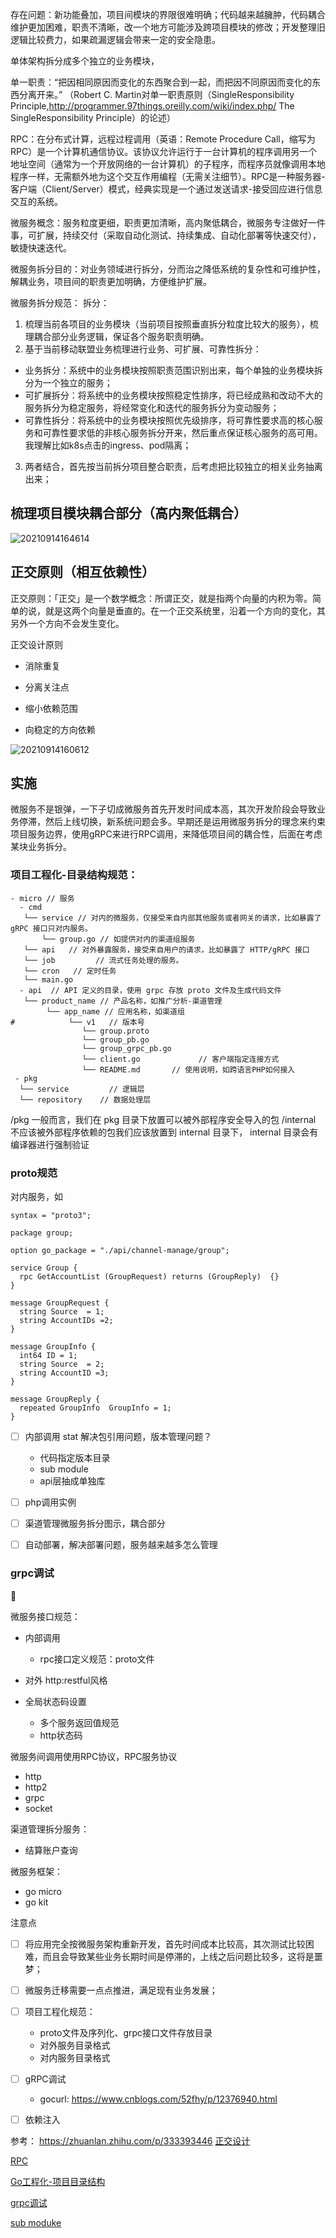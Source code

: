 存在问题：新功能叠加，项目间模块的界限很难明确；代码越来越臃肿，代码耦合维护更加困难，职责不清晰，改一个地方可能涉及跨项目模块的修改；开发整理旧逻辑比较费力，如果疏漏逻辑会带来一定的安全隐患。

单体架构拆分成多个独立的业务模块，

单一职责：“把因相同原因而变化的东西聚合到一起，而把因不同原因而变化的东西分离开来。” （Robert C. Martin对单一职责原则（SingleResponsibility Principle,http://programmer.97things.oreilly.com/wiki/index.php/ The SingleResponsibility Principle）的论述）

RPC：在分布式计算，远程过程调用（英语：Remote Procedure Call，缩写为 RPC）是一个计算机通信协议。该协议允许运行于一台计算机的程序调用另一个地址空间（通常为一个开放网络的一台计算机）的子程序，而程序员就像调用本地程序一样，无需额外地为这个交互作用编程（无需关注细节）。RPC是一种服务器-客户端（Client/Server）模式，经典实现是一个通过发送请求-接受回应进行信息交互的系统。

微服务概念：服务粒度更细，职责更加清晰，高内聚低耦合，微服务专注做好一件事，可扩展，持续交付（采取自动化测试、持续集成、自动化部署等快速交付），敏捷快速迭代。

微服务拆分目的：对业务领域进行拆分，分而治之降低系统的复杂性和可维护性，解耦业务，项目间的职责更加明确，方便维护扩展。
  
微服务拆分规范：
  拆分：  
1. 梳理当前各项目的业务模块（当前项目按照垂直拆分粒度比较大的服务），梳理耦合部分业务逻辑，保证各个服务职责明确。
2. 基于当前移动联盟业务梳理进行业务、可扩展、可靠性拆分：
  - 业务拆分：系统中的业务模块按照职责范围识别出来，每个单独的业务模块拆分为一个独立的服务；
  - 可扩展拆分：将系统中的业务模块按照稳定性排序，将已经成熟和改动不大的服务拆分为稳定服务，将经常变化和迭代的服务拆分为变动服务；
  - 可靠性拆分：将系统中的业务模块按照优先级排序，将可靠性要求高的核心服务和可靠性要求低的非核心服务拆分开来，然后重点保证核心服务的高可用。我理解比如k8s点击的ingress、pod隔离；
3. 两者结合，首先按当前拆分项目整合职责，后考虑把比较独立的相关业务抽离出来；

## 梳理项目模块耦合部分（高内聚低耦合）

![20210914164614](https://i.loli.net/2021/09/14/ResHjME95XwmnFy.png)

## 正交原则（相互依赖性）
正交原则：「正交」是一个数学概念：所谓正交，就是指两个向量的内积为零。简单的说，就是这两个向量是垂直的。在一个正交系统里，沿着一个方向的变化，其另外一个方向不会发生变化。

正交设计原则
- 消除重复

- 分离关注点

- 缩小依赖范围

- 向稳定的方向依赖

![20210914160612](https://i.loli.net/2021/09/14/3LQMoiI8Vh2HRJD.png)


## 实施
微服务不是银弹，一下子切成微服务首先开发时间成本高，其次开发阶段会导致业务停滞，然后上线切换，新系统问题会多。早期还是运用微服务拆分的理念来约束项目服务边界，使用gRPC来进行RPC调用，来降低项目间的耦合性，后面在考虑某块业务拆分。

### 项目工程化-目录结构规范：
```shell
- micro // 服务
  - cmd
   └── service // 对内的微服务，仅接受来自内部其他服务或者网关的请求，比如暴露了 gRPC 接口只对内服务。
       └── group.go // 如提供对内的渠道组服务
   └── api   // 对外暴露服务，接受来自用户的请求，比如暴露了 HTTP/gRPC 接口  
   └── job         // 流式任务处理的服务。
   └── cron   // 定时任务
   └── main.go
  - api  // API 定义的目录，使用 grpc 存放 proto 文件及生成代码文件
   └── product_name // 产品名称，如推广分析-渠道管理
        └── app_name // 应用名称，如渠道组
#            └── v1   // 版本号
                └── group.proto
                └── group_pb.go
                └── group_grpc_pb.go
                └── client.go             // 客户端指定连接方式
                └── README.md       // 使用说明，如跨语言PHP如何接入
 - pkg 
  └── service         // 逻辑层
  └── repository    // 数据处理层
```

/pkg 一般而言，我们在 pkg 目录下放置可以被外部程序安全导入的包
/internal 不应该被外部程序依赖的包我们应该放置到 internal 目录下， internal 目录会有编译器进行强制验证

### proto规范
对内服务，如
```protocol
syntax = "proto3";

package group;

option go_package = "./api/channel-manage/group";

service Group {
  rpc GetAccountList (GroupRequest) returns (GroupReply)  {}
}

message GroupRequest {
  string Source  = 1;
  string AccountIDs =2;
}

message GroupInfo {
  int64 ID = 1;
  string Source  = 2;
  string AccountID =3;
}

message GroupReply {
  repeated GroupInfo  GroupInfo = 1;
}
```

- [ ] 内部调用 stat
解决包引用问题，版本管理问题？
  - 代码指定版本目录
  - sub module
  - api层抽成单独库

- [ ] php调用实例

- [ ] 渠道管理微服务拆分图示，耦合部分
- [ ] 自动部署，解决部署问题，服务越来越多怎么管理

### grpc调试



微服务接口规范：
- 内部调用
  - rpc接口定义规范：proto文件
- 对外 http:restful风格

- 全局状态码设置
  - 多个服务返回值规范
  - http状态码

微服务间调用使用RPC协议，RPC服务协议
- http
- http2
- grpc
- socket

渠道管理拆分服务：
- 结算账户查询














微服务框架：
- go micro
- go kit


注意点
- [ ] 将应用完全按微服务架构重新开发，首先时间成本比较高，其次测试比较困难，而且会导致某些业务长期时间是停滞的，上线之后问题比较多，这将是噩梦；
- [ ] 微服务迁移需要一点点推进，满足现有业务发展；
- [ ] 项目工程化规范：
  - proto文件及序列化、grpc接口文件存放目录
  - 对外服务目录格式
  - 对内服务目录格式
- [ ] gRPC调试 
  - gocurl: https://www.cnblogs.com/52fhy/p/12376940.html
- [ ] 依赖注入


参考：
https://zhuanlan.zhihu.com/p/333393446
[正交设计](https://segmentfault.com/a/1190000004552525)

[RPC](https://zh.wikipedia.org/wiki/%E9%81%A0%E7%A8%8B%E9%81%8E%E7%A8%8B%E8%AA%BF%E7%94%A8)

[Go工程化-项目目录结构](https://lailin.xyz/post/go-training-week4-project-layout.html)

[grpc调试](https://tech.qimao.com/grpc/)

[sub moduke](https://git-reference.readthedocs.io/zh_CN/latest/Git-Tools/Submodules/)


